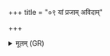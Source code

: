 +++
title = "०९ यां प्रजाम् अविदाम्"

+++
<details><summary>मूलम् (GR)</summary>

+++(not found in PSK; PSK 20.55.9 is = PS 19.28.5)+++यां प्रजाम् अविदाम् अद्य्- +++(adya)+++  
-आत्मनः परिनिर्मिताम् ।  
आयुष्मतीं तनूकृतां  
ताꣳ अग्ने जरसे नय ॥
</details>